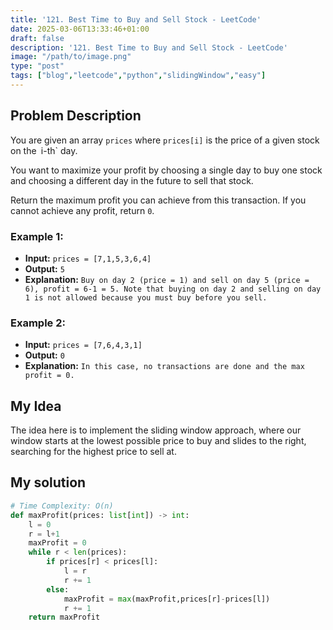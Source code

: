 ```yaml
---
title: '121. Best Time to Buy and Sell Stock - LeetCode'
date: 2025-03-06T13:33:46+01:00
draft: false
description: '121. Best Time to Buy and Sell Stock - LeetCode'
image: "/path/to/image.png"
type: "post"
tags: ["blog","leetcode","python","slidingWindow","easy"]
---
```

## Problem Description

You are given an array `prices` where `prices[i]` is the price of a given stock on the` `i-th` day.

You want to maximize your profit by choosing a single day to buy one stock and choosing a different day in the future to sell that stock.

Return the maximum profit you can achieve from this transaction. If you cannot achieve any profit, return `0`.

### Example 1:
* **Input:** `prices = [7,1,5,3,6,4]`
* **Output:** `5`
* **Explanation:**   `Buy on day 2 (price = 1) and sell on day 5 (price = 6), profit = 6-1 = 5. Note that buying on day 2 and selling on day 1 is not allowed because you must buy before you sell.`
### Example 2:
* **Input:** `prices = [7,6,4,3,1]`
* **Output:** `0`
*  **Explanation:**   `In this case, no transactions are done and the max profit = 0.`

## My Idea

The idea here is to implement the sliding window approach, where our window starts at the lowest possible price to buy and slides to the right, searching for the highest price to sell at.

## My solution
```python
# Time Complexity: O(n)
def maxProfit(prices: list[int]) -> int:
    l = 0
    r = l+1
    maxProfit = 0
    while r < len(prices):
        if prices[r] < prices[l]:
            l = r
            r += 1
        else:
            maxProfit = max(maxProfit,prices[r]-prices[l])
            r += 1
    return maxProfit

```
